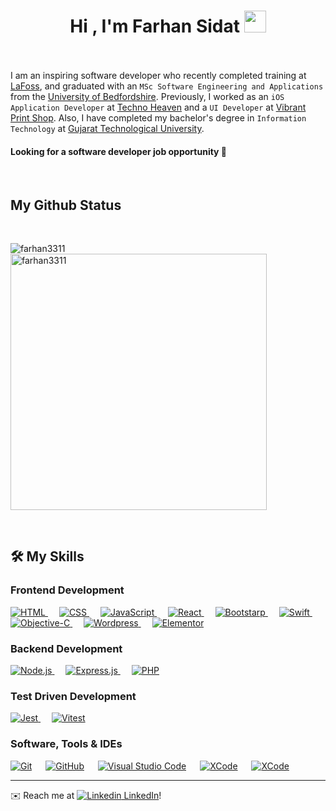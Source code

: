 <h1 align="center">Hi , I'm Farhan Sidat <img src="https://media.giphy.com/media/hvRJCLFzcasrR4ia7z/giphy.gif" width="35"></h1>

<br><br>
 I am an inspiring software developer who recently completed training at [LaFoss](https://www.lafosseacademy.com/), and graduated with an `MSc Software Engineering and Applications` from the [University of Bedfordshire](https://www.beds.ac.uk/). Previously, I worked as an `iOS Application Developer` at [Techno Heaven](https://technoheaven.net/) and a `UI Developer` at [Vibrant Print Shop](https://www.vibrantprintshop.com/). Also, I have completed my bachelor's degree in `Information Technology` at [Gujarat Technological University](https://www.gtu.ac.in/).
<br/>
 <h4>Looking for a software developer job opportunity 🚀</h4>
<br/>

## My Github Status
<br/>
<p><img align="left" src="https://github-readme-stats.vercel.app/api/top-langs?username=farhan3311&show_icons=true&locale=en&layout=compact" alt="farhan3311" /></p>

<p>&nbsp;<img align="center" src="https://github-readme-stats.vercel.app/api?username=farhan3311&show_icons=true&locale=en" alt="farhan3311" width="410" /></p>
<br/>

## 🛠️ My Skills

### Frontend Development
<p> 
  <a href="https://www.w3.org/html/" target="_blank"> 
   <img alt="HTML" src="https://img.shields.io/badge/HTML5%20-%23E34F26.svg?style=for-the-badge&logo=html5&logoColor=white">
  </a>   
  &emsp;
  <a href="https://www.w3schools.com/css/" target="_blank">
    <img alt="CSS" src="https://img.shields.io/badge/CSS%20-%231572B6.svg?style=for-the-badge&logo=css3&logoColor=white">
  </a> 
 &emsp;
  <a href="https://developer.mozilla.org/en-US/docs/Web/JavaScript" target="_blank"> 
     <img alt="JavaScript" src="https://img.shields.io/badge/JavaScript%20-%23F7DF1E.svg?style=for-the-badge&logo=javascript&logoColor=black">
   </a>
   &emsp;
  <a href="https://react.dev/" target="_blank"> 
     <img alt="React" src="https://img.shields.io/badge/React%20-%231c2c4c.svg?style=for-the-badge&logo=react&logoColor=88dded">
   </a>
   &emsp;
  <a href="" target="_blank"> 
     <img alt="Bootstarp" src="https://img.shields.io/badge/Bootstrap%20-%23a020f0.svg?style=for-the-badge&logo=bootstrap&logoColor=white">
   </a>
     &emsp; 
  <a href="https://developer.apple.com/swift/" target="_blank"> 
    <img alt="Swift" src="https://img.shields.io/badge/Swift%20-%231c1c1c.svg?style=for-the-badge&logo=swift">
  </a> 
    &emsp; 
  <a href="https://developer.apple.com/swift/" target="_blank"> 
    <img alt="Objective-C" src="https://img.shields.io/badge/Objective-C%20-%231c1c1c.svg?style=for-the-badge&logo=objective-c">
  </a>
      &emsp; 
  <a href="https://developer.apple.com/swift/" target="_blank"> 
    <img alt="Wordpress" src="https://img.shields.io/badge/Wordpress%20-%231c1c1c.svg?style=for-the-badge&logo=wordpress">
  </a> 
    &emsp; 
  <a href="https://developer.apple.com/swift/" target="_blank"> 
    <img alt="Elementor" src="https://img.shields.io/badge/Elementor%20-%231c1c1c.svg?style=for-the-badge&logo=elementor">
  </a> 
</p>

### Backend Development
<p> 
  <a href="https://www.w3.org/html/" target="_blank"> 
   <img alt="Node.js" src="https://img.shields.io/badge/Node.js%20-%231c1c1c.svg?style=for-the-badge&logo=node.js">
  </a> 
  &emsp; 
  <a href="https://www.w3.org/html/" target="_blank"> 
   <img alt="Express.js" src="https://img.shields.io/badge/Express.js%20-%231c1c1c.svg?style=for-the-badge&logo=express.js">
  </a> 
  &emsp; 
  <a href="https://www.w3.org/html/" target="_blank"> 
   <img alt="PHP" src="https://img.shields.io/badge/PHP%20-%231c1c1c.svg?style=for-the-badge&logo=PHP">
  </a> 

### Test Driven Development

<p> 
  <a href="https://www.w3.org/html/" target="_blank"> 
   <img alt="Jest" src="https://img.shields.io/badge/Jest%20-%23.svg?style=for-the-badge&logo=jest">
  </a> 
  &emsp; 
  <a href="https://www.w3.org/html/" target="_blank"> 
   <img alt="Vitest" src="https://img.shields.io/badge/vitest%20-%231c1c1c.svg?style=for-the-badge&logo=vitest">
  </a> 

 ### Software, Tools & IDEs

<p>
    <a href="#"><img alt="Git" src="https://img.shields.io/badge/Git%20-%23F05033.svg?style=for-the-badge&logo=git&logoColor=white"></a>
  &emsp;
    <a href="#"><img alt="GitHub" src="https://img.shields.io/badge/github-%23181717.svg?style=for-the-badge&logo=github&logoColor=white"></a>
&emsp;
    <a href="#"><img alt="Visual Studio Code" src="https://img.shields.io/badge/Visual%20Studio%20Code-0078d7.svg?style=for-the-badge&logo=visual-studio-code&logoColor=white"></a>
  &emsp;
    <a href="#"><img alt="XCode" src="https://img.shields.io/badge/XCode-%231c1c1c.svg?style=for-the-badge&logo=xcode" /></a>
  &emsp;
      <a href="#"><img alt="XCode" src="https://img.shields.io/badge/Command Line Interface-%231c1c1c.svg?style=for-the-badge&logo=CLI" /></a>
  &emsp;
  
</p>

---
✉️ Reach me at [![Linkedin](https://i.stack.imgur.com/gVE0j.png) LinkedIn](https://www.linkedin.com/in/farhan-sidat-204740144/)!
